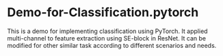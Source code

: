 # Demo-for-Classification.pytorch

This is a demo for implementing classification using PyTorch. It applied multi-channel to feature extraction using SE-block in ResNet. It can be modified for other similar task according to different scenarios and needs.
